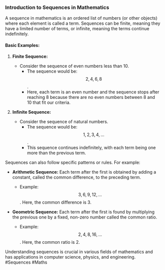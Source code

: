 ### Introduction to Sequences in Mathematics

A sequence in mathematics is an ordered list of numbers (or other objects) where each element is called a term. Sequences can be finite, meaning they have a limited number of terms, or infinite, meaning the terms continue indefinitely.

#### Basic Examples:

1. **Finite Sequence:**
   - Consider the sequence of even numbers less than 10.
     - The sequence would be: $$2, 4, 6, 8$$.
     - Here, each term is an even number and the sequence stops after reaching 8 because there are no even numbers between 8 and 10 that fit our criteria.

2. **Infinite Sequence:**
   - Consider the sequence of natural numbers.
     - The sequence would be: $$1, 2, 3, 4, \ldots$$.
     - This sequence continues indefinitely, with each term being one more than the previous term.

Sequences can also follow specific patterns or rules. For example:

- **Arithmetic Sequence:** Each term after the first is obtained by adding a constant, called the common difference, to the preceding term.
  - Example: $$3, 6, 9, 12, \ldots$$. Here, the common difference is 3.

- **Geometric Sequence:** Each term after the first is found by multiplying the previous one by a fixed, non-zero number called the common ratio.
  - Example: $$2, 4, 8, 16, \ldots$$. Here, the common ratio is 2.

Understanding sequences is crucial in various fields of mathematics and has applications in computer science, physics, and engineering. #Sequences #Maths
